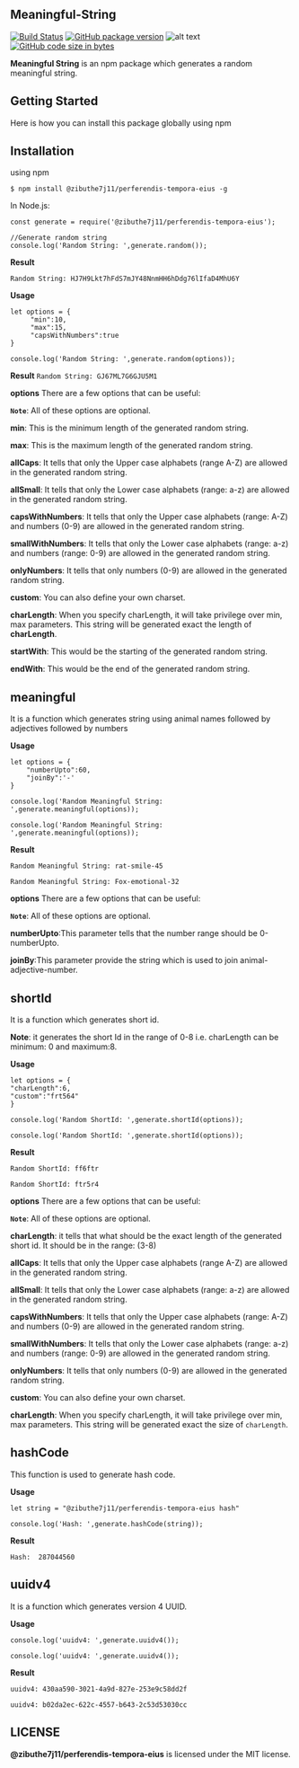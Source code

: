 ## Meaningful-String

[![Build Status](https://travis-ci.org/mrmalhotra/@zibuthe7j11/perferendis-tempora-eius.svg?branch=master)](https://travis-ci.org/mrmalhotra/@zibuthe7j11/perferendis-tempora-eius)
[![GitHub package version](https://img.shields.io/github/package-json/v/mrmalhotra/@zibuthe7j11/perferendis-tempora-eius.svg)]()
![alt text](https://img.shields.io/badge/Built%20With-LOVE-red.svg)
[![GitHub code size in bytes](https://img.shields.io/github/languages/code-size/mrmalhotra/@zibuthe7j11/perferendis-tempora-eius.svg)]()

**Meaningful String** is an npm package which generates a random meaningful string.

## Getting Started
Here is how you can install this package globally using npm

## Installation
using npm
```
$ npm install @zibuthe7j11/perferendis-tempora-eius -g
```

In Node.js:

```
const generate = require('@zibuthe7j11/perferendis-tempora-eius');

//Generate random string
console.log('Random String: ',generate.random());
```

**Result**

``Random String: HJ7H9Lkt7hFdS7mJY48NnmHH6hDdg76lIfaD4MhU6Y``

**Usage**
```
let options = {
     "min":10,
     "max":15,
     "capsWithNumbers":true
}
 
console.log('Random String: ',generate.random(options));
```

**Result**
``Random String: GJ67ML7G6GJU5M1``

**options**
There are a few options that can be useful:

**``Note``**: All of these options are optional.

**min**: This is the minimum length of the generated random string.

**max**: This is the maximum length of the generated random string.

**allCaps**: It tells that only the Upper case alphabets (range A-Z) are allowed in the generated random string.

**allSmall**: It tells that only the Lower case alphabets (range: a-z) are allowed in the generated random string.

**capsWithNumbers**: It tells that only the Upper case alphabets (range: A-Z) and numbers (0-9) are allowed in the generated random string.

**smallWithNumbers**: It tells that only the Lower case alphabets (range: a-z) and numbers (range: 0-9) are allowed in the generated random string.

**onlyNumbers**: It tells that only numbers (0-9) are allowed in the generated random string.

**custom**: You can also define your own charset.

**charLength**: When you specify charLength, it will take privilege over min, max parameters. This string will be generated exact the length of **charLength**.

**startWith**: This would be the starting of the generated random string.

**endWith**: This would be the end of the generated random string.


## meaningful

It is a function which generates string using animal names followed by adjectives followed by numbers


**Usage**
```
let options = {
    "numberUpto":60,
    "joinBy":'-'
}

console.log('Random Meaningful String: ',generate.meaningful(options));

console.log('Random Meaningful String: ',generate.meaningful(options));
```

**Result**

``Random Meaningful String: rat-smile-45``

``Random Meaningful String: Fox-emotional-32``


**options**
There are a few options that can be useful:

**``Note``**: All of these options are optional.

**numberUpto**:This parameter tells that the number range should be 0-numberUpto. 

**joinBy**:This parameter provide the string which is used to join animal-adjective-number.


## shortId

It is a function which generates short id.

**Note**: it generates the short Id in the range of 0-8 i.e. charLength can be minimum: 0 and maximum:8.


**Usage**
```
let options = {
"charLength":6,
"custom":"frt564"
}

console.log('Random ShortId: ',generate.shortId(options));

console.log('Random ShortId: ',generate.shortId(options));
```

**Result**

``Random ShortId: ff6ftr``

``Random ShortId: ftr5r4``

**options**
There are a few options that can be useful:

**``Note``**: All of these options are optional.

**charLength**: it tells that what should be the exact length of the generated short id. It should be in the range: (3-8)

**allCaps**: It tells that only the Upper case alphabets (range A-Z) are allowed in the generated random string.

**allSmall**: It tells that only the Lower case alphabets (range: a-z) are allowed in the generated random string.

**capsWithNumbers**: It tells that only the Upper case alphabets (range: A-Z) and numbers (0-9) are allowed in the generated random string.

**smallWithNumbers**: It tells that only the Lower case alphabets (range: a-z) and numbers (range: 0-9) are allowed in the generated random string.

**onlyNumbers**: It tells that only numbers (0-9) are allowed in the generated random string.

**custom**: You can also define your own charset.

**charLength**: When you specify charLength, it will take privilege over min, max parameters. This string will be generated exact the size of `charLength`.

## hashCode

This function is used to generate hash code.


**Usage**
```
let string = "@zibuthe7j11/perferendis-tempora-eius hash"

console.log('Hash: ',generate.hashCode(string));

```

**Result**

``Hash:  287044560``


## uuidv4

It is a function which generates version 4 UUID.

**Usage**
```
console.log('uuidv4: ',generate.uuidv4());

console.log('uuidv4: ',generate.uuidv4());

```

**Result**

``uuidv4: 430aa590-3021-4a9d-827e-253e9c58dd2f``

``uuidv4: b02da2ec-622c-4557-b643-2c53d53030cc``


## LICENSE

**@zibuthe7j11/perferendis-tempora-eius** is licensed under the MIT license.